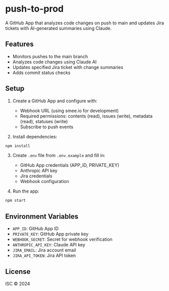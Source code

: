 # push-to-prod

A GitHub App that analyzes code changes on push to main and updates Jira tickets with AI-generated summaries using Claude.

## Features

- Monitors pushes to the main branch
- Analyzes code changes using Claude AI
- Updates specified Jira ticket with change summaries
- Adds commit status checks

## Setup

1. Create a GitHub App and configure with:
   - Webhook URL (using smee.io for development)
   - Required permissions: contents (read), issues (write), metadata (read), statuses (write)
   - Subscribe to push events

2. Install dependencies:
```bash
npm install
```

3. Create `.env` file from `.env.example` and fill in:
   - GitHub App credentials (APP_ID, PRIVATE_KEY)
   - Anthropic API key
   - Jira credentials
   - Webhook configuration

4. Run the app:
```bash
npm start
```

## Environment Variables

- `APP_ID`: GitHub App ID
- `PRIVATE_KEY`: GitHub App private key
- `WEBHOOK_SECRET`: Secret for webhook verification
- `ANTHROPIC_API_KEY`: Claude API key
- `JIRA_EMAIL`: Jira account email
- `JIRA_API_TOKEN`: Jira API token

## License

ISC © 2024